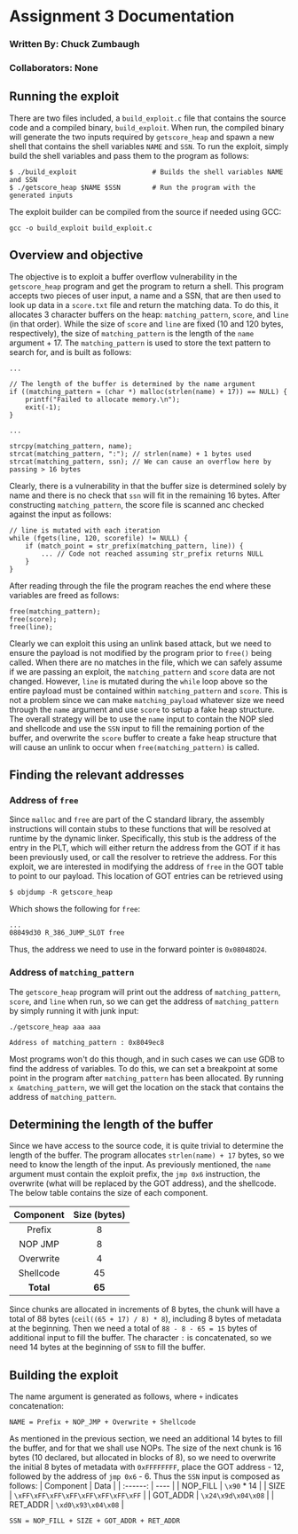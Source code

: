 # Assignment 3 Documentation
### Written By: Chuck Zumbaugh
### Collaborators: None

## Running the exploit
There are two files included, a `build_exploit.c` file that contains the source code and a compiled binary, `build_exploit`. When run, the compiled binary will generate the two inputs required by `getscore_heap` and spawn a new shell that contains the shell variables `NAME` and `SSN`. To run the exploit, simply build the shell variables and pass them to the program as follows:
```
$ ./build_exploit                   # Builds the shell variables NAME and SSN
$ ./getscore_heap $NAME $SSN        # Run the program with the generated inputs
```

The exploit builder can be compiled from the source if needed using GCC:
```
gcc -o build_exploit build_exploit.c
```

## Overview and objective
The objective is to exploit a buffer overflow vulnerability in the `getscore_heap` program and get the program to return a shell. This program accepts two pieces of user input, a name and a SSN, that are then used to look up data in a `score.txt` file and return the matching data. To do this, it allocates 3 character buffers on the heap: `matching_pattern`, `score`, and `line` (in that order). While the size of `score` and `line` are fixed (10 and 120 bytes, respectively), the size of `matching_pattern` is the length of the `name` argument + 17. The `matching_pattern` is used to store the text pattern to search for, and is built as follows:
```
...

// The length of the buffer is determined by the name argument
if ((matching_pattern = (char *) malloc(strlen(name) + 17)) == NULL) {
    printf("Failed to allocate memory.\n");
    exit(-1);
}

...

strcpy(matching_pattern, name); 
strcat(matching_pattern, ":"); // strlen(name) + 1 bytes used
strcat(matching_pattern, ssn); // We can cause an overflow here by passing > 16 bytes
```

Clearly, there is a vulnerability in that the buffer size is determined solely by name and there is no check that `ssn` will fit in the remaining 16 bytes. After constructing `matching_pattern`, the score file is scanned anc checked against the input as follows:
```
// line is mutated with each iteration
while (fgets(line, 120, scorefile) != NULL) {
    if (match_point = str_prefix(matching_pattern, line)) {
        ... // Code not reached assuming str_prefix returns NULL
    }
}
```

After reading through the file the program reaches the end where these variables are freed as follows:
```
free(matching_pattern);
free(score);
free(line);
```

Clearly we can exploit this using an unlink based attack, but we need to ensure the payload is not modified by the program prior to `free()` being called. When there are no matches in the file, which we can safely assume if we are passing an exploit, the `matching_pattern` and `score` data are not changed. However, `line` is mutated during the `while` loop above so the entire payload must be contained within `matching_pattern` and `score`. This is not a problem since we can make `matching_payload` whatever size we need through the `name` argument and use `score` to setup a fake heap structure. The overall strategy will be to use the `name` input to contain the NOP sled and shellcode and use the `SSN` input to fill the remaining portion of the buffer, and overwrite the `score` buffer to create a fake heap structure that will cause an unlink to occur when `free(matching_pattern)` is called.

## Finding the relevant addresses
### Address of `free`
Since `malloc` and `free` are part of the C standard library, the assembly instructions will contain stubs to these functions that will be resolved at runtime by the dynamic linker. Specifically, this stub is the address of the entry in the PLT, which will either return the address from the GOT if it has been previously used, or call the resolver to retrieve the address. For this exploit, we are interested in modifying the address of `free` in the GOT table to point to our payload. This location of GOT entries can be retrieved using
```
$ objdump -R getscore_heap
``` 
Which shows the following for `free`:
```
...
08049d30 R_386_JUMP_SLOT free
```

Thus, the address we need to use in the forward pointer is `0x08048D24`.

### Address of `matching_pattern`
The `getscore_heap` program will print out the address of `matching_pattern`, `score`, and `line` when run, so we can get the address of `matching_pattern` by simply running it with junk input:
```
./getscore_heap aaa aaa

Address of matching_pattern : 0x8049ec8
```

Most programs won't do this though, and in such cases we can use GDB to find the address of variables. To do this, we can set a breakpoint at some point in the program after `matching_pattern` has been allocated. By running `x &matching_pattern`, we will get the location on the stack that contains the address of `matching_pattern`.

## Determining the length of the buffer
Since we have access to the source code, it is quite trivial to determine the length of the buffer. The program allocates `strlen(name) + 17` bytes, so we need to know the length of the input. As previously mentioned, the `name` argument must contain the exploit prefix, the `jmp 0x6` instruction, the overwrite (what will be replaced by the GOT address), and the shellcode. The below table contains the size of each component.

|  Component      | Size (bytes)       |
| :-------------: | :----------------: |
| Prefix          | 8                  |
| NOP JMP         | 8                  |
| Overwrite       | 4                  |
| Shellcode       | 45                 |
| **Total**       | **65**             |

Since chunks are allocated in increments of 8 bytes, the chunk will have a total of 88 bytes (`ceil((65 + 17) / 8) * 8`), including 8 bytes of metadata at the beginning. Then we need a total of `88 - 8 - 65 = 15` bytes of additional input to fill the buffer. The character `:` is concatenated, so we need 14 bytes at the beginning of `SSN` to fill the buffer. 

## Building the exploit
The name argument is generated as follows, where `+` indicates concatenation:
```
NAME = Prefix + NOP_JMP + Overwrite + Shellcode
```

As mentioned in the previous section, we need an additional 14 bytes to fill the buffer, and for that we shall use NOPs. The size of the next chunk is 16 bytes (10 declared, but allocated in blocks of 8), so we need to overwrite the initial 8 bytes of metadata with `0xFFFFFFFF`, place the GOT address - 12, followed by the address of `jmp 0x6` - 6. Thus the `SSN` input is composed as follows:
| Component | Data |
| :------:  | ---- |
| NOP_FILL | `\x90` * 14 |
| SIZE    | `\xFF\xFF\xFF\xFF\xFF\xFF\xFF\xFF` |
| GOT_ADDR | `\x24\x9d\x04\x08` |
| RET_ADDR | `\xd0\x93\x04\x08` |

```
SSN = NOP_FILL + SIZE + GOT_ADDR + RET_ADDR
```